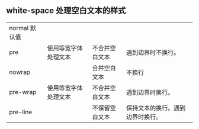 ## white-space 处理空白文本的样式

<!-- prettier-ignore-start -->
| |      |        |          |
| --- | -- | ----- | ----- |
| normal 默认值 |      |        |          |
| pre   | 使用等宽字体处理文本 | 不合并空白文本 | 遇到边界时不换行。       |
| nowrap        |      | 合并空白文本   | 不换行   |
| pre-wrap      | 使用等宽字体处理文本 | 不合并空白文本 | 遇到边界时换行。         |
| pre-line      |      | 不保留空白文本 | 保持文本的换行。遇到边界时换行。 |
<!-- prettier-ignore-end -->
